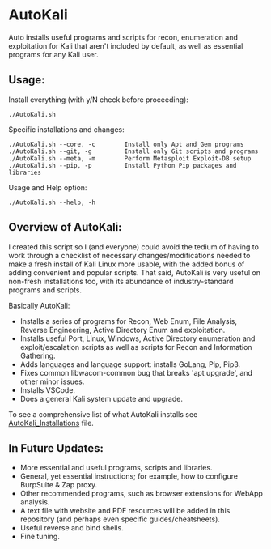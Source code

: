 # AutoKali
Auto installs useful programs and scripts for recon, enumeration and exploitation for Kali that aren't included by default, as well as essential programs for any Kali user.

## Usage:
Install everything (with y/N check before proceeding):

    ./AutoKali.sh
    
Specific installations and changes:

    ./AutoKali.sh --core, -c        Install only Apt and Gem programs
    ./AutoKali.sh --git, -g         Install only Git scripts and programs
    ./AutoKali.sh --meta, -m        Perform Metasploit Exploit-DB setup
    ./AutoKali.sh --pip, -p         Install Python Pip packages and libraries
    
Usage and Help option:

    ./AutoKali.sh --help, -h

## Overview of AutoKali:
I created this script so I (and everyone) could avoid the tedium of having to work through a checklist of necessary changes/modifications needed to make a fresh install of Kali Linux more usable, with the added bonus of adding convenient and popular scripts. That said, AutoKali is very useful on non-fresh installations too, with its abundance of industry-standard programs and scripts.

Basically AutoKali:
- Installs a series of programs for Recon, Web Enum, File Analysis, Reverse Engineering, Active Directory Enum and exploitation.
- Installs useful Port, Linux, Windows, Active Directory enumeration and exploit/escalation scripts as well as scripts for Recon and Information Gathering.
- Adds languages and language support: installs GoLang, Pip, Pip3.
- Fixes common libwacom-common bug that breaks 'apt upgrade', and other minor issues.
- Installs VSCode.
- Does a general Kali system update and upgrade.

To see a comprehensive list of what AutoKali installs see [AutoKali_Installations](https://github.com/vaarg/AutoKali/blob/main/Resources/AutoKali_Installations.md) file.

## In Future Updates:
- More essential and useful programs, scripts and libraries.
- General, yet essential instructions; for example, how to configure BurpSuite & Zap proxy.
- Other recommended programs, such as browser extensions for WebApp analysis.
- A text file with website and PDF resources will be added in this repository (and perhaps even specific guides/cheatsheets).
- Useful reverse and bind shells.
- Fine tuning.
